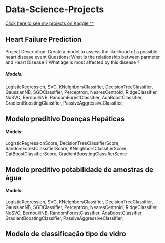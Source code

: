 # Data-Science-Projects

[Click here to see my projects on Kaggle ^^](https://www.kaggle.com/ivessantos) 

## Heart Failure Prediction
Project Description:
Create a model to assess the likelihood of a possible heart disease event
Questions:
What is the relationship between parmeter and Heart Disease ?
What age is most affected by this disease ?
##### Models: 
LogisticRegression,
          SVC,
         KNeighborsClassifier,
         DecisionTreeClassifier,
        GaussianNB,
           SGDClassifier,
           Perceptron,
          NearesCentroid,
           RidgeClassifier,
          NuSVC,
         BernoulliNB,
 RandomForestClassifier,
           AdaBoostClassifier,
          GradientBoostingClassifier,
         PassiveAggressiveClassifier,
## Modelo preditivo Doenças Hepáticas
#### Models: 
LogisticRegressionScore, 
     DecisionTreeClassifierScore,
     RandomForestClassifierScore,
     KNeighborsClassifierScore,
     CatBoostClassifierScore,
     GradientBoostingClassifierScore

## Modelo preditivo potabilidade de amostras de água
#### Models:
LogisticRegression,
          SVC,
         KNeighborsClassifier,
         DecisionTreeClassifier,
        GaussianNB,
           SGDClassifier,
           Perceptron,
          NearesCentroid,
           RidgeClassifier,
          NuSVC,
         BernoulliNB,
 RandomForestClassifier,
           AdaBoostClassifier,
          GradientBoostingClassifier,
         PassiveAggressiveClassifier,

## Modelo de classificação tipo de vidro 
